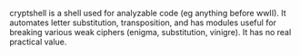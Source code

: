 cryptshell is a shell used for analyzable code (eg anything before wwII). It automates letter substitution, transposition, and has modules useful for breaking various weak ciphers (enigma, substitution, vinigre). It has no real practical value.